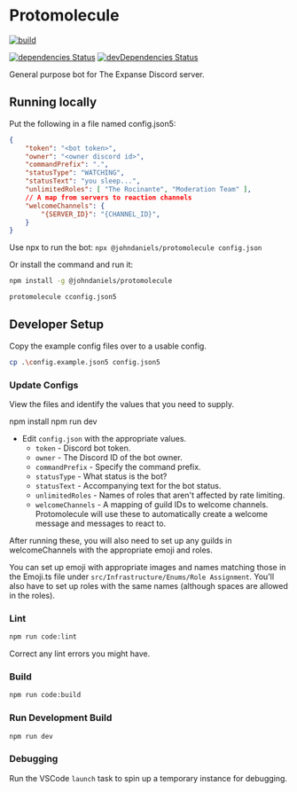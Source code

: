 # Protomolecule
<!-- [![Discord](https://discordapp.com/api/guilds/288472445822959618/embed.png)](https://discord.gg/js6mUj5) -->

[![build](https://github.com/The-Expanse-Discord/Protomolecule/workflows/build/badge.svg?branch=base)](https://github.com/The-Expanse-Discord/Protomolecule/actions?query=workflow%3Abuild)

[![dependencies Status](https://david-dm.org/the-expanse-discord/protomolecule/status.svg)](https://david-dm.org/the-expanse-discord/protomolecule)
[![devDependencies Status](https://david-dm.org/the-expanse-discord/protomolecule/dev-status.svg)](https://david-dm.org/the-expanse-discord/protomolecule?type=dev)

General purpose bot for The Expanse Discord server.

## Running locally

Put the following in a file named config.json5:

```json
{
	"token": "<bot token>",
	"owner": "<owner discord id>",
	"commandPrefix": ".",
	"statusType": "WATCHING",
	"statusText": "you sleep...",
	"unlimitedRoles": [ "The Rocinante", "Moderation Team" ],
	// A map from servers to reaction channels
	"welcomeChannels": {
        "{SERVER_ID}": "{CHANNEL_ID}",
    }
}
```

Use npx to run the bot:
`npx @johndaniels/protomolecule config.json`

Or install the command and run it:
```sh
npm install -g @johndaniels/protomolecule

protomolecule cconfig.json5
```




## Developer Setup
Copy the example config files over to a usable config.
```sh
cp .\config.example.json5 config.json5
```

### Update Configs
View the files and identify the values that you need to supply.

npm install
npm run dev
 - Edit `config.json` with the appropriate values.
	- `token` - Discord bot token.
	- `owner` - The Discord ID of the bot owner.
	- `commandPrefix` - Specify the command prefix.
	- `statusType` - What status is the bot?
	- `statusText` - Accompanying text for the bot status.
	- `unlimitedRoles` - Names of roles that aren't affected by rate limiting.
	- `welcomeChannels` - A mapping of guild IDs to welcome channels. Protomolecule will use these to automatically create a welcome message and messages to react to.

After running these, you will also need to set up any guilds in welcomeChannels with the appropriate emoji and roles.

You can set up emoji with appropriate images and names matching those in the Emoji.ts file under `src/Infrastructure/Enums/Role Assignment`. You'll also have to set up roles with the same names (although spaces are allowed in the roles). 

### Lint
```sh
npm run code:lint
```
Correct any lint errors you might have.

### Build
```sh
npm run code:build
```

### Run Development Build

```sh
npm run dev
```

### Debugging
Run the VSCode `launch` task to spin up a temporary instance for debugging.
